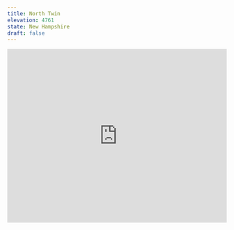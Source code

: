 ```yaml
---
title: North Twin 
elevation: 4761
state: New Hampshire
draft: false
---
```

<iframe class="alltrails" src="https://www.alltrails.com/widget/trail/us/new-hampshire/north-twin-and-south-twin-mountain-via-north-twin-trail?u=i&sh=q5vqbr" width="100%" height="400" frameBorder="0" scrolling="no" marginHeight="0" marginWidth="0" title="AllTrails: Trail Guides and Maps for Hiking, Camping, and Running"></iframe>
